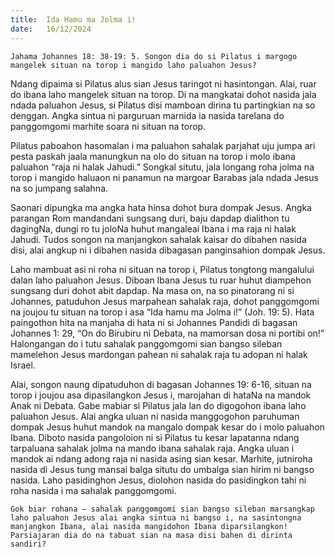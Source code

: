 ```yaml
---
title:  Ida Hamu ma Jolma i!
date:   16/12/2024
---
```


`Jahama Johannes 18: 38-19: 5. Songon dia do si Pilatus i margogo mangelek situan na torop i mangido laho paluahon Jesus?`

Ndang dipaima si Pilatus alus sian Jesus taringot ni hasintongan. Alai, ruar do ibana laho mangelek situan na torop. Di na mangkatai dohot nasida jala ndada paluahon Jesus, si Pilatus disi mamboan dirina tu partingkian na so denggan. Angka sintua ni parguruan marnida ia nasida tarelana do panggomgomi marhite soara ni situan na torop.

Pilatus paboahon hasomalan i ma paluahon sahalak parjahat uju jumpa ari pesta paskah jaala manungkun na olo do situan na torop i molo ibana paluahon “raja ni halak Jahudi.” Songkal situtu, jala longang roha jolma na torop i mangido haluaon ni panamun na margoar Barabas jala ndada Jesus na so jumpang salahna.

Saonari dipungka ma angka hata hinsa dohot bura dompak Jesus. Angka parangan Rom mandandani sungsang duri, baju dapdap dialithon tu dagingNa, dungi ro tu joloNa huhut mangaleai Ibana i ma raja ni halak Jahudi. Tudos songon na manjangkon sahalak kaisar do dibahen nasida disi, alai angkup ni i dibahen nasida dibagasan panginsahion dompak Jesus.

Laho mambuat asi ni roha ni situan na torop i, Pilatus tongtong mangalului dalan laho paluahon Jesus. Diboan Ibana Jesus tu ruar huhut diampehon sungsang duri dohot abit dapdap. Na masa on, na so pinatorang ni si Johannes, patuduhon Jesus marpahean sahalak raja, dohot panggomgomi na joujou tu situan na torop i asa “Ida hamu ma Jolma i!” (Joh. 19: 5). Hata paingothon hita na manjaha di hata ni si Johannes Pandidi di bagasan Johannes 1: 29, “On do Birubiru ni Debata, na mamorsan dosa ni portibi on!” Halongangan do i tutu sahalak panggomgomi sian bangso sileban mamelehon Jesus mardongan pahean ni sahalak raja tu adopan ni halak Israel.

Alai, songon naung dipatuduhon di bagasan Johannes 19: 6-16, situan na torop i joujou asa dipasilangkon Jesus i, marojahan di hataNa na mandok Anak ni Debata. Gabe mabiar si Pilatus jala lan do digogohon ibana laho paluahon Jesus. Alai angka uluan ni nasida manggogohon paruhuman dompak Jesus huhut mandok na mangalo dompak kesar do i molo paluahon Ibana. Diboto nasida pangoloion ni si Pilatus tu kesar lapatanna ndang tarpaluana sahalak jolma na mando ibana sahalak raja. Angka uluan i mandok ai ndang adong raja ni nasida asing sian kesar. Marhite, jutniroha nasida di Jesus tung mansai balga situtu do umbalga sian hirim ni bangso nasida. Laho pasidinghon Jesus, diolohon nasida do pasidingkon tahi ni roha nasida i ma sahalak panggomgomi.

`Gok biar rohana – sahalak panggomgomi sian bangso sileban marsangkap laho paluahon Jesus alai angka sintua ni bangso i, na sasintongna manjangkon Ibana, alai nasida mangidohon Ibana diparsilangkon! Parsiajaran dia do na tabuat sian na masa disi bahen di dirinta sandiri?`